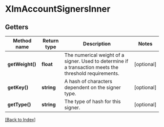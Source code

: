 # XlmAccountSignersInner

## Getters

Method name | Return type | Description | Notes
------------ | ------------- | ------------- | -------------
**getWeight()** | **float** | The numerical weight of a signer. Used to determine if a transaction meets the threshold requirements. | [optional]
**getKey()** | **string** | A hash of characters dependent on the signer type. | [optional]
**getType()** | **string** | The type of hash for this signer. | [optional]

[[Back to Index]](../index.md)
